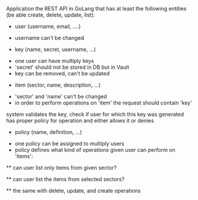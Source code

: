 Application the REST API in GoLang that has at least the following entities (be able create, delete, update, list):

- user (username, email, ....)  
* username can't be changed

- key (name, secret, username, ...)
* one user can have multiply keys
* 'secret' should not be stored in DB but in Vault  
* key can be removed, can't be updated  

- item (sector, name, description, ...)
* 'sector' and 'name' can't be changed
* in order to perform operations on 'item' the request should contain 'key'

system validates the key, check if user for which this key was generated has proper policy for operation and either allows it or denies    

- policy (name, definition, ...)
* one policy can be assigned to multiply users
* policy defines what kind of operations given user can perform on 'items':


** can user list only items from given sector?

** can user list the items from selected sectors?

** the same with delete, update, and create operations
